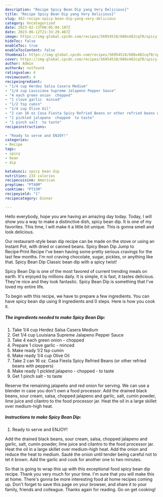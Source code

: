 ```yaml
---
description: "Recipe Spicy Bean Dip yang Very Delicious}"
title: "Recipe Spicy Bean Dip yang Very Delicious}"
slug: 463-recipe-spicy-bean-dip-yang-very-delicious
category: Uncategorized
date: 2023-02-13T00:05:04.197Z
date: 2023-06-12T21:33:29.467Z
image: https://img-global.cpcdn.com/recipes/56954510/680x482cq70/spicy-bean-dip-recipe-main-photo.jpg
hideToc: false
enableToc: true
enableTocContent: false
thumbnail: https://img-global.cpcdn.com/recipes/56954510/680x482cq70/spicy-bean-dip-recipe-main-photo.jpg
cover: https://img-global.cpcdn.com/recipes/56954510/680x482cq70/spicy-bean-dip-recipe-main-photo.jpg
author: Admin
authorAv: notfound
ratingvalue: 4
reviewcount: 4
recipeingredient:
- "1/4 cup Herdez Salsa Casera Medium"
- "1/4 cup Louisiana Supreme Jalapeno Pepper Sauce"
- "4 each green onion  chopped"
- "1 clove garlic  minced"
- "1/2 tsp cumin"
- "1/4 cup Olive Oil"
- "2 can 16 oz Casa Fiesta Spicy Refried Beans or other refried beans with peppers"
- "1 pickled jalapeno  chopped  to taste"
- "1 pinch salt  to taste"
recipeinstructions:

- "Ready to serve and ENJOY!"
categories:
- Recipe
tags:
- spicy
- bean
- dip

katakunci: spicy bean dip 
nutrition: 233 calories
recipecuisine: American
preptime: "PT40M"
cooktime: "PT33M"
recipeyield: "1"
recipecategory: Dinner

---
```



Hello everybody, hope you are having an amazing day today. Today, I will show you a way to make a distinctive dish, spicy bean dip. It is one of my favorites. This time, I will make it a little bit unique. This is gonna smell and look delicious.

Our restaurant-style bean dip recipe can be made on the stove or using an Instant Pot, with dried or canned beans. Spicy Bean Dip Jump to Recipe·Print Recipe I&#39;ve been having some pretty serious cravings for the last few months. I&#39;m not craving chocolate, sugar, pickles, or anything like that. Spicy Bean Dip Classic bean dip with a spicy twist!

Spicy Bean Dip is one of the most favored of current trending meals on earth. It's enjoyed by millions daily. It is simple, it is fast, it tastes delicious. They're nice and they look fantastic. Spicy Bean Dip is something that I've loved my entire life.


To begin with this recipe, we have to prepare a few ingredients. You can have spicy bean dip using 9 ingredients and 0 steps. Here is how you cook it.

<!--inarticleads1-->

##### The ingredients needed to make Spicy Bean Dip:

1. Take 1/4 cup Herdez Salsa Casera Medium
1. Get 1/4 cup Louisiana Supreme Jalapeno Pepper Sauce
1. Take 4 each green onion - chopped
1. Prepare 1 clove garlic - minced
1. Make ready 1/2 tsp cumin
1. Make ready 1/4 cup Olive Oil
1. Take 2 can 16 oz. Casa Fiesta Spicy Refried Beans (or other refried beans with peppers)
1. Make ready 1 pickled jalapeno - chopped - to taste
1. Get 1 pinch salt - to taste


Reserve the remaining jalapeño and red onion for serving. We can use a blender in case you don&#39;t own a food processor. Add the drained black beans, sour cream, salsa, chopped jalapeno and garlic, salt, cumin powder, lime juice and cilantro to the food processor jar. Heat the oil in a large skillet over medium-high heat. 

<!--inarticleads2-->

##### Instructions to make Spicy Bean Dip:


1. Ready to serve and ENJOY!

Add the drained black beans, sour cream, salsa, chopped jalapeno and garlic, salt, cumin powder, lime juice and cilantro to the food processor jar. Heat the oil in a large skillet over medium-high heat. Add the onion and reduce the heat to medium. Sauté the onion until tender being careful not to let it brown. Add the garlic and cook for another one to two minutes. 

So that is going to wrap this up with this exceptional food spicy bean dip recipe. Thank you very much for your time. I'm sure that you will make this at home. There's gonna be more interesting food at home recipes coming up. Don't forget to save this page on your browser, and share it to your family, friends and colleague. Thanks again for reading. Go on get cooking!
